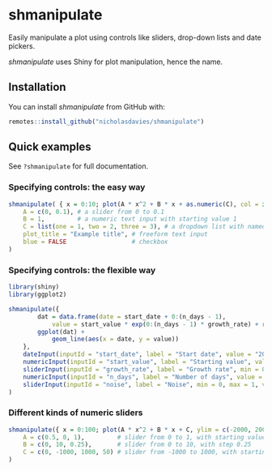 
<!-- README.md is generated from README.Rmd. Please edit that file -->

# shmanipulate

<!-- badges: start -->

<!-- badges: end -->

Easily manipulate a plot using controls like sliders, drop-down lists
and date pickers.

*shmanipulate* uses Shiny for plot manipulation, hence the name.

## Installation

You can install *shmanipulate* from GitHub with:

``` r
remotes::install_github("nicholasdavies/shmanipulate")
```

## Quick examples

See `?shmanipulate` for full
documentation.

### Specifying controls: the easy way

``` r
shmanipulate( { x = 0:10; plot(A * x^2 + B * x + as.numeric(C), col = if(blue) 4 else 1, main = plot_title, ylim = c(-5, 10)) },
    A = c(0, 0.1), # a slider from 0 to 0.1
    B = 1,         # a numeric text input with starting value 1
    C = list(one = 1, two = 2, three = 3), # a dropdown list with named values
    plot_title = "Example title", # freeform text input
    blue = FALSE                  # checkbox
)
```

### Specifying controls: the flexible way

``` r
library(shiny)
library(ggplot2)

shmanipulate({
        dat = data.frame(date = start_date + 0:(n_days - 1),
            value = start_value * exp(0:(n_days - 1) * growth_rate) + rnorm(n_days, 0, noise));
        ggplot(dat) +
            geom_line(aes(x = date, y = value))
    },
    dateInput(inputId = "start_date", label = "Start date", value = "2020-01-01"),
    numericInput(inputId = "start_value", label = "Starting value", value = 1, min = 0, max = 10, step = 1),
    sliderInput(inputId = "growth_rate", label = "Growth rate", min = 0, max = 1, value = 0, step = 0.01),
    numericInput(inputId = "n_days", label = "Number of days", value = 30, min = 1, max = 60, step = 1),
    sliderInput(inputId = "noise", label = "Noise", min = 0, max = 1, value = 0, step = 0.01)
)
```

### Different kinds of numeric sliders

``` r
shmanipulate({ x = 0:100; plot(A * x^2 + B * x + C, ylim = c(-2000, 2000)) },
    A = c(0.5, 0, 1),         # slider from 0 to 1, with starting value 0.5
    B = c(0, 10, 0.25),       # slider from 0 to 10, with step 0.25
    C = c(0, -1000, 1000, 50) # slider from -1000 to 1000, with starting value 0 and step 50
)
```
